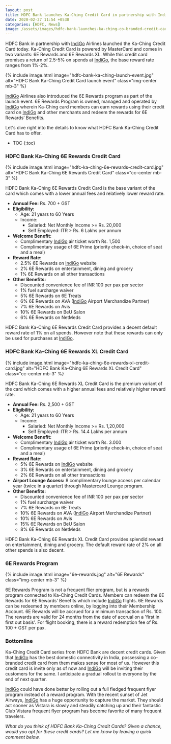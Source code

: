 ```yaml
---
layout: post
title: HDFC Bank launches Ka-Ching Credit Card in partnership with IndiGo
date: 2020-02-27 11:54 +0530
categories: [HDFC, News]
image: /assets/images/hdfc-bank-launches-ka-ching-co-branded-credit-card-in-partnership-with-indigo.jpg
---
```


HDFC Bank in partnership with [IndiGo](https://l.cardinfo.in/indigo) Airlines launched the Ka-Ching Credit Card today. Ka-Ching Credit Card is powered by MasterCard and comes in two variants: 6E Rewards and 6E Rewards XL. While this credit card promises a return of 2.5-5% on spends at [IndiGo](https://l.cardinfo.in/indigo), the base reward rate ranges from 1%-2%.

{% include image.html image="hdfc-bank-ka-ching-launch-event.jpg" alt="HDFC Bank Ka-Ching Credit Card launch event" class="img-center mb-3" %}

[IndiGo](https://l.cardinfo.in/indigo) Airlines also introduced the 6E Rewards program as part of the launch event. 6E Rewards Program is owned, managed and operated by [IndiGo](https://l.cardinfo.in/indigo) wherein Ka-Ching card members can earn rewards using their credit card on [IndiGo](https://l.cardinfo.in/indigo) and other merchants and redeem the rewards for 6E Rewards’ Benefits.

Let's dive right into the details to know what HDFC Bank Ka-Ching Credit Card has to offer.

<!-- prettier-ignore -->
* TOC
{:toc}

### HDFC Bank Ka-Ching 6E Rewards Credit Card

{% include image.html image="hdfc-ka-ching-6e-rewards-credit-card.jpg" alt="HDFC Bank Ka-Ching 6E Rewards Credit Card" class="cc-center mb-3" %}

HDFC Bank Ka-Ching 6E Rewards Credit Card is the base variant of the card which comes with a lower annual fees and relatively lower reward rate.

- **Annual Fee:** Rs. 700 + GST
- **Eligibility:**
  - Age: 21 years to 60 Years
  - Income:
    - Salaried: Net Monthly Income >= Rs. 20,000
    - Self Employed: ITR > Rs. 6 Lakhs per annum
- **Welcome Benefit:**
  - Complimentary [IndiGo](https://l.cardinfo.in/indigo) air ticket worth Rs. 1,500
  - Complimentary usage of 6E Prime (priority check-in, choice of seat and a meal)
- **Reward Rate:**
  - 2.5% 6E Rewards on [IndiGo](https://l.cardinfo.in/indigo) website
  - 2% 6E Rewards on entertainment, dining and grocery
  - 1% 6E Rewards on all other transactions
- **Other Benefits:**
  - Discounted convenience fee of INR 100 per pax per sector
  - 1% fuel surcharge waiver
  - 5% 6E Rewards on 6E Treats
  - 6% 6E Rewards on AVA ([IndiGo](https://l.cardinfo.in/indigo) Airport Merchandize Partner)
  - 7% 6E Rewards on Avis
  - 10% 6E Rewards on BeU Salon
  - 6% 6E Rewards on NetMeds

HDFC Bank Ka-Ching 6E Rewards Credit Card provides a decent default reward rate of 1% on all spends. However note that these rewards can only be used for purchases at [IndiGo](https://l.cardinfo.in/indigo).

### HDFC Bank Ka-Ching 6E Rewards XL Credit Card

{% include image.html image="hdfc-ka-ching-6e-rewards-xl-credit-card.jpg" alt="HDFC Bank Ka-Ching 6E Rewards XL Credit Card" class="cc-center mb-3" %}

HDFC Bank Ka-Ching 6E Rewards XL Credit Card is the premium variant of the card which comes with a higher annual fees and relatively higher reward rate.

- **Annual Fee:** Rs. 2,500 + GST
- **Eligibility:**
  - Age: 21 years to 60 Years
  - Income:
    - Salaried: Net Monthly Income >= Rs. 1,20,000
    - Self Employed: ITR > Rs. 14.4 Lakhs per annum
- **Welcome Benefit:**
  - Complimentary [IndiGo](https://l.cardinfo.in/indigo) air ticket worth Rs. 3.000
  - Complimentary usage of 6E Prime (priority check-in, choice of seat and a meal)
- **Reward Rate:**
  - 5% 6E Rewards on [IndiGo](https://l.cardinfo.in/indigo) website
  - 3% 6E Rewards on entertainment, dining and grocery
  - 2% 6E Rewards on all other transactions
- **Airport Lounge Access:** 8 complimentary lounge access per calendar year (twice in a quarter) through Mastercard Lounge program.
- **Other Benefits:**
  - Discounted convenience fee of INR 100 per pax per sector
  - 1% fuel surcharge waiver
  - 7% 6E Rewards on 6E Treats
  - 10% 6E Rewards on AVA ([IndiGo](https://l.cardinfo.in/indigo) Airport Merchandize Partner)
  - 10% 6E Rewards on Avis
  - 15% 6E Rewards on BeU Salon
  - 8% 6E Rewards on NetMeds

HDFC Bank Ka-Ching 6E Rewards XL Credit Card provides splendid reward on entertainment, dining and grocery. The default reward rate of 2% on all other spends is also decent.

### 6E Rewards Program

{% include image.html image="6e-rewards.jpg" alt="6E Rewards" class="img-center mb-3" %}

6E Rewards Program is not a frequent flier program, but is a rewards program connected to Ka-Ching Credit Cards. Members can redeem the 6E Rewards for 6E Rewards’ Benefits which include [IndiGo](https://l.cardinfo.in/indigo) flights. 6E Rewards can be redeemed by members online, by logging into their Membership Account. 6E Rewards will be accrued for a minimum transaction of Rs. 100. The rewards are valid for 24 months from the date of accrual on a 'first in first out basis'. For flight booking, there is a reward redemption fee of Rs. 100 + GST per pax.

### Bottomline

Ka-Ching Credit Card series from HDFC Bank are decent credit cards. Given that [IndiGo](https://l.cardinfo.in/indigo) has the best domestic connectivity in India, possessing a co-branded credit card from them makes sense for most of us. However this credit card is invite only as of now and [IndiGo](https://l.cardinfo.in/indigo) will be inviting their customers for the same. I anticipate a gradual rollout to everyone by the end of next quarter.

[IndiGo](https://l.cardinfo.in/indigo) could have done better by rolling out a full fledged frequent flyer program instead of a reward program. With the recent sunset of Jet Airways, [IndiGo](https://l.cardinfo.in/indigo) has a huge opportunity to capture the market. They should act sooner as Vistara is slowly and steadily catching up and their fantastic Club Vistara frequent flyer program has become favorite of many frequent travelers.

_What do you think of HDFC Bank Ka-Ching Credit Cards? Given a chance, would you opt for these credit cards? Let me know by leaving a quick comment below._
